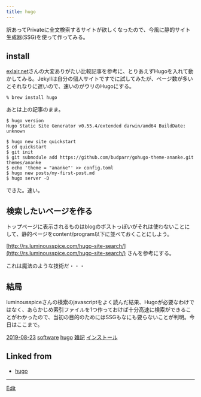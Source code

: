 ```yaml
---
title: hugo
---
```

訳あってPrivateに全文検索するサイトが欲しくなったので、今風に静的サイト生成器(SSG)を使って作ってみる。

## install

[exlair.net](https://exlair.net/trend-for-static-site-generator/)さんの大変ありがたい比較記事を参考に、とりあえずHugoを入れて動かしてみる。Jekyllは自分の個人サイトですでに試してみたが、ページ数が多いとそれなりに遅いので、速いのがウリのHugoにする。

```shell
% brew install hugo
```

あとは上の記事のまま。

```shell
$ hugo version
Hugo Static Site Generator v0.55.4/extended darwin/amd64 BuildDate: unknown

$ hugo new site quickstart
$ cd quickstart
$ git init
$ git submodule add https://github.com/budparr/gohugo-theme-ananke.git themes/ananke
$ echo 'theme = "ananke"' >> config.toml
$ hugo new posts/my-first-post.md
$ hugo server -D
```

できた。速い。

## 検索したいページを作る

トップページに表示されるものはblogのポストっぽいがそれは使わないことにして、静的ページをcontent/program以下に並べておくことにしよう。

[http://rs.luminousspice.com/hugo-site-search/](http://rs.luminousspice.com/hugo-site-search/) さんを参考にする。

これは魔法のような技術だ・・・

## 結局

luminousspiceさんの検索のjavascriptをよく読んだ結果、Hugoが必要なわけではなく、あらかじめ索引ファイルを1つ作っておけば十分高速に検索ができることがわかったので、当初の目的のためにはSSGもなにも要らないことが判明。今日はここまで。

[2019-08-23](/2019-08-23) 
[software](/software)
[hugo](/hugo)
[雑記](/雑記)
[インストール](/インストール)
## Linked from

* [hugo](/hugo)


----
[Edit](https://github.com/vitroid/vitroid.github.io/edit/master/MD/hugo.md)
